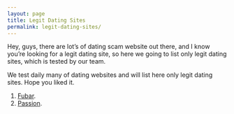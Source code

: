 ```yaml
---
layout: page
title: Legit Dating Sites
permalink: legit-dating-sites/
---
```


Hey, guys, there are lot’s of dating scam website out there, and I know you’re looking for a legit dating site, so here we going to list only legit dating sites, which is tested by our team.

We test daily many of dating websites and will list here only legit dating sites. Hope you liked it.

1. <a href="http://fubar.com/" rel="nofollow" target="_blank">Fubar</a>.
2. <a href="https://passion.com" rel="nofollow" target="_blank">Passion</a>.